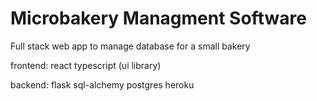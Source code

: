 # Microbakery Managment Software

Full stack web app to manage database for a small bakery

frontend:
react
typescript
(ui library)

backend:
flask
sql-alchemy
postgres
heroku
